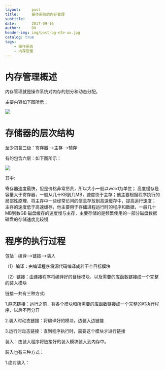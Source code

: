 ```yaml
---
layout:     post
title:      操作系统的内存管理
subtitle:   
date:       2017-09-16
author:     DH
header-img: img/post-bg-e2e-ux.jpg 
catalog: true
tags:
    - 操作系统
    - 内存管理
---
```



# 内存管理概述

内存管理就是操作系统对内存的划分和动态分配。

主要内容如下图所示：

![](https://ws1.sinaimg.cn/large/006tKfTcgy1fjk9obs7a8j31kw23vhdt.jpg)

# 存储器的层次结构

至少包含三级：寄存器——>主存——>辅存

有的包含六层：如下图所示：

![](https://ws4.sinaimg.cn/large/006tKfTcgy1fjk9woqmjyj31kw0yx7w3.jpg)

其中:

寄存器速度最快，但是价格非常昂贵，所以大小一般以word为单位；
高度缓存是容量大于寄存器，一般从几十KB到几MB，速度快于主存；他主要根据程序执行的局部性原理，将主存中一些经常访问的信息存放到高速缓存中，提高运行速度；
主存的速度低于高速缓存，他主要用于存储进程运行时的程序和数据，一般几十MB到数GB
磁盘缓存的速度慢与主存，主要存储的是频繁使用的一部分磁盘数据
磁盘的存储速度比较慢

# 程序的执行过程

包括：编译——>链接——>装入

（1）编译：由编译程序将源代码编译成若干个目标模块

（2）链接：由连接程序将编译好的目标模块，以及需要的库函数链接成一个完整的装入模块

链接一共有三种方式:

1.静态链接：运行之前，将各个模块和所需要的库函数链接成一个完整的可执行程序，以后不再分开

2.装入时动态链接：将编译好的模块，边装入边链接

3.运行时动态链接：直到程序执行时，需要这个模块才进行链接


装入：由装入程序将链接好的装入模块装入到内存中。

装入也有三种方式：

1.绝对装入：


